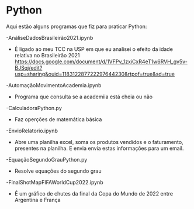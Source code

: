 # Python

Aqui estão alguns programas que fiz para praticar Python:

-AnáliseDadosBrasileirão2021.ipynb 
  - É ligado ao meu TCC na USP em que eu analisei o efeito da idade relativa no Brasileirão 2021
  https://docs.google.com/document/d/1VFPv_1zxiCxR4eT1w6RVH_gv5v-BJSqj/edit?usp=sharing&ouid=118312287722297644230&rtpof=true&sd=true
  
-AutomaçãoMovimentoAcademia.ipynb 
  - Programa que consulta se a academiia está cheia ou não
  
-CalculadoraPython.py
  - Faz operções de matemática básica
  
-EnvioRelatorio.ipynb
  - Abre uma planilha excel, soma os produtos vendidos e o faturamento, presentes na planilha. E envia envia estas informações para um email.
 
-EquaçãoSegundoGrauPython.py
  - Resolve equações do segundo grau

-FinalShotMapFIFAWorldCup2022.ipynb
  - É um gráfico de chutes da final da Copa do Mundo de 2022 entre Argentina e França
